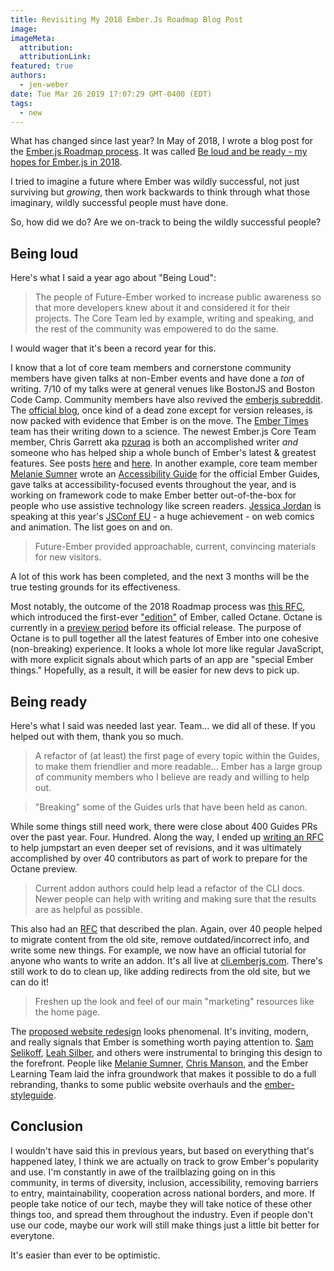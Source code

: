 ```yaml
---
title: Revisiting My 2018 Ember.Js Roadmap Blog Post
image:
imageMeta:
  attribution:
  attributionLink:
featured: true
authors: 
  - jen-weber
date: Tue Mar 26 2019 17:07:29 GMT-0400 (EDT)
tags:
  - new
---
```


What has changed since last year? In May of 2018, I wrote a blog post for the [Ember.js Roadmap process](https://blog.emberjs.com/2018/05/02/ember-2018-roadmap-call-for-posts.html).
It was called [Be loud and be ready - my hopes for Ember.js in 2018](https://gist.github.com/jenweber/a9fbea98478fc3841fb8b24f7dc961c8).

I tried to imagine a future where Ember was wildly successful, not just surviving but _growing_, then work backwards to think through what those imaginary, wildly successful people must have done.

So, how did we do? Are we on-track to being the wildly successful people?

## Being loud

Here's what I said a year ago about "Being Loud":

> The people of Future-Ember worked to increase public awareness so that more developers knew about it and considered it for their projects. The Core Team led by example, writing and speaking, and the rest of the community was empowered to do the same.

I would wager that it's been a record year for this. 

I know that a lot of core team members and cornerstone community members have given talks at non-Ember events and have done a _ton_ of writing. 7/10 of my talks were at general venues like BostonJS and Boston Code Camp. 
Community members have also revived the [emberjs subreddit](https://www.reddit.com/r/emberjs/). The [official blog](https://blog.emberjs.com/), once kind of a dead zone except for version releases, is now packed with evidence that Ember is on the move.
The [Ember Times](https://the-emberjs-times.ongoodbits.com/) team has their writing down to a science.
The newest Ember.js Core Team member, Chris Garrett aka [pzuraq](https://github.com/pzuraq) is both an accomplished writer _and_ someone who has helped ship a whole bunch of Ember's latest & greatest features. See posts [here](https://medium.com/@pzuraq) and [here](https://www.pzuraq.com/).
In another example, core team member [Melanie Sumner](https://github.com/MelSumner) wrote an [Accessibility Guide](https://guides.emberjs.com/release/reference/accessibility-guide/) for the official Ember Guides, gave talks at accessibility-focused events throughout the year, and is working on framework code to make Ember better out-of-the-box for people who use assistive technology like screen readers.
[Jessica Jordan](https://github.com/jessica-jordan) is speaking at this year's [JSConf EU](https://2019.jsconf.eu/) - a huge achievement - on web comics and animation.
The list goes on and on.

> Future-Ember provided approachable, current, convincing materials for new visitors.

A lot of this work has been completed, and the next 3 months will be the true testing grounds for its effectiveness.

Most notably, the outcome of the 2018 Roadmap process was [this RFC](https://github.com/emberjs/rfcs/pull/364), which introduced the first-ever ["edition"](https://emberjs.com/editions/) of Ember, called Octane. Octane is currently in a [preview period](https://emberjs.com/editions/octane) before its official release.
The purpose of Octane is to pull together all the latest features of Ember into one cohesive (non-breaking) experience.
It looks a whole lot more like regular JavaScript, with more explicit signals about which parts of an app are "special Ember things."
Hopefully, as a result, it will be easier for new devs to pick up.

## Being ready

Here's what I said was needed last year. Team... we did all of these. If you helped out with them, thank you so much.

> A refactor of (at least) the first page of every topic within the Guides, to make them friendlier and more readable... Ember has a large group of community members who I believe are ready and willing to help out.

> "Breaking" some of the Guides urls that have been held as canon.

While some things still need work, there were close about 400 Guides PRs over the past year. Four. Hundred.
Along the way, I ended up [writing an RFC](https://github.com/emberjs/rfcs/pull/431) to help jumpstart an even deeper set of revisions, and it was ultimately accomplished by over 40 contributors as part of work to prepare for the Octane preview.

> Current addon authors could help lead a refactor of the CLI docs. Newer people can help with writing and making sure that the results are as helpful as possible.

This also had an [RFC](https://github.com/ember-cli/rfcs/pull/120) that described the plan. Again, over 40 people helped to migrate content from the old site, remove outdated/incorrect info, and write some new things.
For example, we now have an official tutorial for anyone who wants to write an addon.
It's all live at [cli.emberjs.com](https://cli.emberjs.com).
There's still work to do to clean up, like adding redirects from the old site, but we can do it!

> Freshen up the look and feel of our main "marketing" resources like the home page.

The [proposed website redesign](https://github.com/emberjs/rfcs/pull/425) looks phenomenal.
It's inviting, modern, and really signals that Ember is something worth paying attention to.
[Sam Selikoff](https://github.com/samselikoff), [Leah Silber](https://github.com/wifelette), and others were instrumental to bringing this design to the forefront. People like [Melanie Sumner](https://github.com/MelSumner), [Chris Manson](https://github.com/mansona), and the Ember Learning Team laid the infra groundwork that makes it possible to do a full rebranding, thanks to some public website overhauls and the [ember-styleguide](https://github.com/ember-learn/ember-styleguide).

## Conclusion

I wouldn't have said this in previous years, but based on everything that's happened latey, I think we are actually on track to grow Ember's popularity and use.
I'm constantly in awe of the trailblazing going on in this community, in terms of diversity, inclusion, accessibility, removing barriers to entry, maintainability, cooperation across national borders, and more.
If people take notice of our tech, maybe they will take notice of these other things too, and spread them throughout the industry.
Even if people don't use our code, maybe our work will still make things just a little bit better for everytone.

It's easier than ever to be optimistic.
